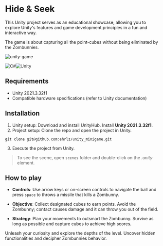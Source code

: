 # Hide & Seek
This Unity project serves as an educational showcase, allowing you to explore Unity's features and game development principles in a fun and interactive way.

The game is about capturing all the point-cubes without being eliminated by the Zombunnies.

![unity-game](https://github.com/ehrlz/unity_minigame/assets/62675568/40280345-623b-4b4a-a144-b7bf74096d93)

![C#](https://img.shields.io/badge/c%23-%23239120.svg?style=for-the-badge&logo=csharp&logoColor=white)![Unity](https://img.shields.io/badge/unity-%23000000.svg?style=for-the-badge&logo=unity&logoColor=white)

## Requirements
- Unity 2021.3.32f1
- Compatible hardware specifications (refer to Unity documentation)

## Installation
1. Unity setup: Download and install UnityHub. Install **Unity 2021.3.32f1**.
2. Project setup: Clone the repo and open the project in Unity.
```
git clone git@github.com:ehrlz/unity_minigame.git
```
3. Execute the project from Unity.

> To see the scene, open `scenes` folder and double-click on the *.unity* element.

## How to play
- **Controls**:
Use arrow keys or on-screen controls to navigate the ball and press `space` to throws a missile that kills a Zombunny.

- **Objective**:
Collect designated cubes to earn points.
Avoid the Zombunny; contact causes damage and it can throw you out of the field.

- **Strategy**:
Plan your movements to outsmart the Zombunny.
Survive as long as possible and capture cubes to achieve high scores.

Unleash your curiosity and explore the depths of the level. Uncover hidden functionalities and decipher Zombunnies behavior.
